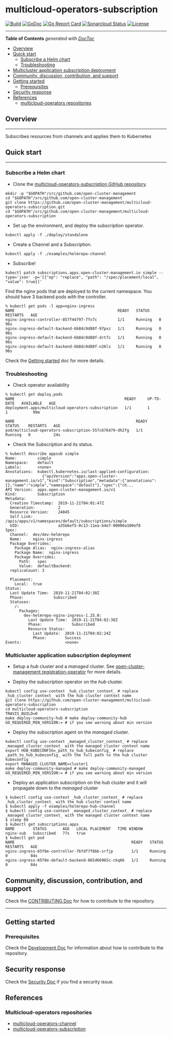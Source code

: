 # multicloud-operators-subscription

[![Build](https://api.travis-ci.com/open-cluster-management/multicloud-operators-subscription.svg?branch=main)](https://api.travis-ci.com/open-cluster-management/multicloud-operators-subscription.svg?branch=main)
[![GoDoc](https://godoc.org/github.com/open-cluster-management/multicloud-operators-subscription?status.svg)](https://godoc.org/github.com/open-cluster-management/multicloud-operators-subscription)
[![Go Report Card](https://goreportcard.com/badge/github.com/open-cluster-management/multicloud-operators-subscription)](https://goreportcard.com/report/github.com/open-cluster-management/multicloud-operators-subscription)
[![Sonarcloud Status](https://sonarcloud.io/api/project_badges/measure?project=open-cluster-management_multicloud-operators-subscription&metric=coverage)](https://sonarcloud.io/api/project_badges/measure?project=open-cluster-management_multicloud-operators-subscription&metric=coverage)
[![License](https://img.shields.io/:license-apache-blue.svg)](http://www.apache.org/licenses/LICENSE-2.0.html)

------

<!-- START doctoc generated TOC please keep comment here to allow auto update -->
<!-- DON'T EDIT THIS SECTION, INSTEAD RE-RUN doctoc TO UPDATE -->
**Table of Contents**  *generated with [DocToc](https://github.com/thlorenz/doctoc)*

- [Overview](#overview)
- [Quick start](#quick-start)
    - [Subscribe a Helm chart](#subscribe-a-helm-chart)
    - [Troubleshooting](#troubleshooting)
- [Multicluster application subscription deployment](#multicluster-application-subscription-deployment)
- [Community, discussion, contribution, and support](#community-discussion-contribution-and-support)
- [Getting started](#getting-started)
    - [Prerequisites](#prerequisites)
- [Security response](#security-response)
- [References](#references)
    - [multicloud-operators repositories](#multicloud-operators-repositories)

<!-- END doctoc generated TOC please keep comment here to allow auto update -->

## Overview

------

Subscribes resources from channels and applies them to Kubernetes 

## Quick start

------

### Subscribe a Helm chart

- Clone the [multicloud-operators-subscription GitHub repository](https://github.com/open-cluster-management/multicloud-operators-subscription).

```shell
mkdir -p "$GOPATH"/src/github.com/open-cluster-management
cd "$GOPATH"/src/github.com/open-cluster-management
git clone https://github.com/open-cluster-management/multicloud-operators-subscription.git
cd "$GOPATH"/src/github.com/open-cluster-management/multicloud-operators-subscription
```

- Set up the environment, and deploy the subscription operator.

```shell
kubectl apply -f ./deploy/standalone
```

- Create a Channel and a Subscription.

```shell
kubectl apply -f ./examples/helmrepo-channel
```

- Subscribe!

```shell
kubectl patch subscriptions.apps.open-cluster-management.io simple --type='json' -p='[{"op": "replace", "path": "/spec/placement/local", "value": true}]'
```

Find the nginx pods that are deployed to the current namespace. You should have 3 backend pods with the controller.

```shell
% kubectl get pods -l app=nginx-ingress
NAME                                             READY   STATUS    RESTARTS   AGE
nginx-ingress-controller-857f44797-7fx7c         1/1     Running   0          96s
nginx-ingress-default-backend-6b8dc9d88f-97pxz   1/1     Running   0          96s
nginx-ingress-default-backend-6b8dc9d88f-drt7c   1/1     Running   0          96s
nginx-ingress-default-backend-6b8dc9d88f-n26ls   1/1     Running   0          96s
```

Check the [Getting started](docs/getting_started.md) doc for more details.

### Troubleshooting

- Check operator availability

```shell
% kubectl get deploy,pods
NAME                                                READY     UP-TO-DATE   AVAILABLE   AGE
deployment.apps/multicloud-operators-subscription   1/1       1            1           99m

NAME                                                     READY     STATUS    RESTARTS   AGE
pod/multicloud-operators-subscription-557c676479-dh2fg   1/1       Running   0          24s
```

- Check the Subscription and its status.

```shell
% kubectl describe appsub simple
Name:         simple
Namespace:    default
Labels:       <none>
Annotations:  kubectl.kubernetes.io/last-applied-configuration:
                {"apiVersion":"apps.open-cluster-management.io/v1","kind":"Subscription","metadata":{"annotations":{},"name":"simple","namespace":"default"},"spec":{"ch...
API Version:  apps.open-cluster-management.io/v1
Kind:         Subscription
Metadata:
  Creation Timestamp:  2019-11-21T04:01:47Z
  Generation:          2
  Resource Version:    24045
  Self Link:           /apis/apps/v1/namespaces/default/subscriptions/simple
  UID:                 a35b6ef5-0c13-11ea-b4e7-00000a100ef8
Spec:
  Channel:  dev/dev-helmrepo
  Name:     nginx-ingress
  Package Overrides:
    Package Alias:  nginx-ingress-alias
    Package Name:  nginx-ingress
    Package Overrides:
      Path:   spec
      Value:  defaultBackend:
  replicaCount: 3

  Placement:
    Local:  true
Status:
  Last Update Time:  2019-11-21T04:02:38Z
  Phase:             Subscribed
  Statuses:
    /:
      Packages:
        dev-helmrepo-nginx-ingress-1.25.0:
          Last Update Time:  2019-11-21T04:02:38Z
          Phase:             Subscribed
          Resource Status:
            Last Update:  2019-11-21T04:02:24Z
            Phase:        Success
Events:                   <none>
```

### Multicluster application subscription deployment

- Setup a _hub_ cluster and a _managed_ cluster. See [open-cluster-management registration-operator](https://github.com/open-cluster-management/registration-operator#how-to-deploy) for more details.

- Deploy the subscription operator on the _hub_ cluster.

```shell
kubectl config use-context _hub_cluster_context_ # replace _hub_cluster_context_ with the hub cluster context name
git clone https://github.com/open-cluster-management/multicloud-operators-subscription
cd multicloud-operators-subscription
TRAVIS_BUILD=0
make deploy-community-hub # make deploy-community-hub GO_REQUIRED_MIN_VERSION:= # if you see warning about min version
```

- Deploy the subscription agent on the _managed_ cluster.

```shell
kubectl config use-context _managed_cluster_context_ # replace _managed_cluster_context_ with the managed cluster context name
export HUB_KUBECONFIG=_path_to_hub_kubeconfig_ # replace _path_to_hub_kubeconfig_ with the full path to the hub cluster kubeconfig
export MANAGED_CLUSTER_NAME=cluster1
make deploy-community-managed # make deploy-community-managed GO_REQUIRED_MIN_VERSION:= # if you see warning about min version
```

- Deploy an application subscription on the _hub_ cluster and it will propagate down to the _managed_ cluster

```shell
$ kubectl config use-context _hub_cluster_context_ # replace _hub_cluster_context_ with the hub cluster context name
$ kubectl apply -f examples/helmrepo-hub-channel
$ kubectl config use-context _managed_cluster_context_ # replace _managed_cluster_context_ with the managed cluster context name
$ sleep 60
$ kubectl get subscriptions.apps 
NAME        STATUS       AGE   LOCAL PLACEMENT   TIME WINDOW
nginx-sub   Subscribed   77s   true       
$ kubectl get pod
NAME                                                   READY   STATUS    RESTARTS   AGE
nginx-ingress-65f8e-controller-76fdf7f8bb-srfjp        1/1     Running   0          84s
nginx-ingress-65f8e-default-backend-865d66965c-ckq66   1/1     Running   0          84s

```

## Community, discussion, contribution, and support

Check the [CONTRIBUTING Doc](CONTRIBUTING.md) for how to contribute to the repository.

------

## Getting started

### Prerequisites

Check the [Development Doc](docs/development.md) for information about how to contribute to the repository.

## Security response

Check the [Security Doc](SECURITY.md) if you find a security issue.

## References

### Multicloud-operators repositories

- [multicloud-operators-channel](https://github.com/open-cluster-management/multicloud-operators-channel)
- [multicloud-operators-subscription](https://github.com/open-cluster-management/multicloud-operators-subscription)
